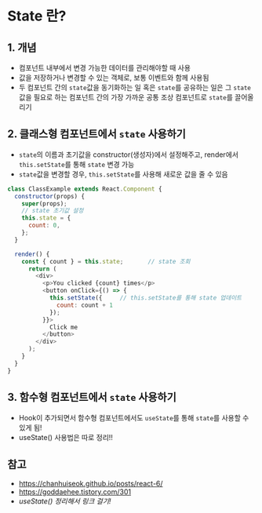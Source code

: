 # State 란?
## 1. 개념
- 컴포넌트 내부에서 변경 가능한 데이터를 관리해야할 때 사용
- 값을 저장하거나 변경할 수 있는 객체로, 보통 이벤트와 함께 사용됨
- 두 컴포넌트 간의 ```state```값을 동기화하는 일 혹은 ```state```를 공유하는 일은 그 ```state```값을 필요로 하는 컴포넌트 간의 가장 가까운 공통 조상 컴포넌트로 ```state```를 끌어올리기

## 2. 클래스형 컴포넌트에서 ```state``` 사용하기
- ```state```의 이름과 초기값을 constructor(생성자)에서 설정해주고, render에서 ```this.setState```를 통해 ```state``` 변경 가능
- ```state```값을 변경할 경우, ```this.setState```를 사용해 새로운 값을 줄 수 있음
```javascript
class ClassExample extends React.Component {
  constructor(props) {
    super(props);
    // state 초기값 설정
    this.state = {
      count: 0,
    };
  }

  render() {
    const { count } = this.state;		// state 조회
      return (
        <div>
          <p>You clicked {count} times</p>
          <button onClick={() => {
            this.setState({		// this.setState를 통해 state 업데이트
              count: count + 1
            });
          }}>
            Click me
          </button>
        </div>
      );
    }
  }
}
```
## 3. 함수형 컴포넌트에서 ```state``` 사용하기
- Hook이 추가되면서 함수형 컴포넌트에서도 ```useState```를 통해 ```state```를 사용할 수 있게 됨!
- useState() 사용법은 따로 정리!!

## 참고
- https://chanhuiseok.github.io/posts/react-6/
- https://goddaehee.tistory.com/301
- *useState() 정리해서 링크 걸기!*
